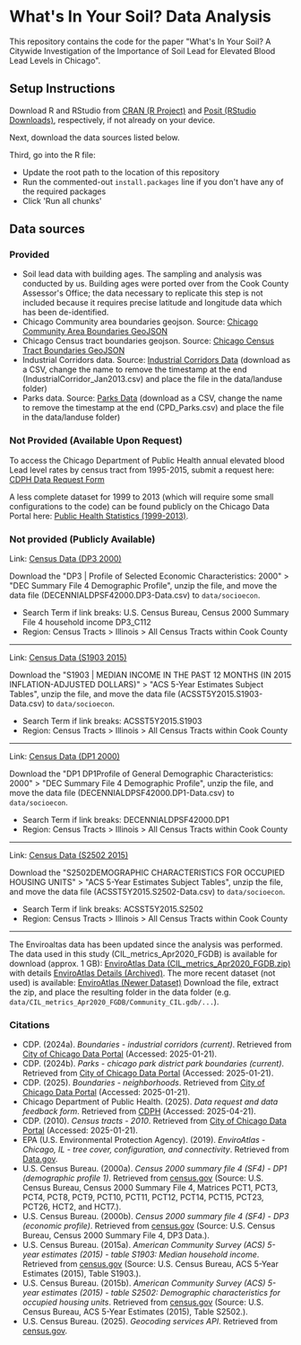 # What's In Your Soil? Data Analysis

This repository contains the code for the paper "What's In Your Soil? A Citywide Investigation of the Importance of Soil Lead for Elevated Blood Lead Levels in Chicago".

## Setup Instructions

Download R and RStudio from [CRAN (R Project)](https://cran.r-project.org/) and [Posit (RStudio Downloads)](https://posit.co/downloads/), respectively, if not already on your device.

Next, download the data sources listed below. 

Third, go into the R file:
- Update the root path to the location of this repository
- Run the commented-out `install.packages` line if you don't have any of the required packages
- Click 'Run all chunks'

## Data sources

### Provided

- Soil lead data with building ages. The sampling and analysis was conducted by us. Building ages were ported over from the Cook County Assessor's Office; the data necessary to replicate this step is not included because it requires precise latitude and longitude data which has been de-identified. 
- Chicago Community area boundaries geojson. Source: [Chicago Community Area Boundaries GeoJSON](https://data.cityofchicago.org/Facilities-Geographic-Boundaries/Boundaries-Community-Areas-Map/cauq-8yn6)
- Chicago Census tract boundaries geojson. Source: [Chicago Census Tract Boundaries GeoJSON](https://data.cityofchicago.org/Facilities-Geographic-Boundaries/Boundaries-Census-Tracts-2010/5jrd-6zik)
- Industrial Corridors data. Source: [Industrial Corridors Data](https://data.cityofchicago.org/Community-Economic-Development/Boundaries-Industrial-Corridors-current-/e6xh-nr8w) (download as a CSV, change the name to remove the timestamp at the end (IndustrialCorridor_Jan2013.csv) and place the file in the data/landuse folder)
- Parks data. Source: [Parks Data](https://data.cityofchicago.org/Parks-Recreation/CPD_Parks/ejsh-fztr/about_data) (download as a CSV, change the name to remove the timestamp at the end (CPD_Parks.csv) and place the file in the data/landuse folder)

### Not Provided (Available Upon Request)

To access the Chicago Department of Public Health annual elevated blood Lead level rates by census tract from 1995-2015, submit a request here: [CDPH Data Request Form](https://www.chicago.gov/city/en/depts/cdph/provdrs/health_data_and_reports/svcs/data-request-form.html) 

A less complete dataset for 1999 to 2013 (which will require some small configurations to the code) can be found publicly on the Chicago Data Portal here: [Public Health Statistics (1999-2013)](https://data.cityofchicago.org/Health-Human-Services/Public-Health-Statistics-Screening-for-elevated-bl/v2z5-jyrq/about_data).

### Not provided (Publicly Available)

Link: [Census Data (DP3 2000)](https://data.census.gov/chart?q=U.S.+Census+Bureau,+Census+2000+Summary+File+4+household+income+DP3_C112&g=040XX00US17$0500000_050XX00US17031,17031$1400000_160XX00US1714000_860XX00US740HH)

Download the "DP3 | Profile of Selected Economic Characteristics: 2000" > "DEC Summary File 4 Demographic Profile", unzip the file, and move the data file (DECENNIALDPSF42000.DP3-Data.csv) to `data/socioecon`.

- Search Term if link breaks: U.S. Census Bureau, Census 2000 Summary File 4 household income DP3_C112
- Region: Census Tracts > Illinois > All Census Tracts within Cook County

---

Link: [Census Data (S1903 2015)](https://data.census.gov/chart/ACSST5Y2015.S1903?q=ACSST5Y2015.S1903&g=050XX00US17031$1400000_160XX00US1714000_860XX00US740HH)

Download the "S1903 | MEDIAN INCOME IN THE PAST 12 MONTHS (IN 2015 INFLATION-ADJUSTED DOLLARS)" > "ACS 5-Year Estimates Subject Tables", unzip the file, and move the data file (ACSST5Y2015.S1903-Data.csv) to `data/socioecon`.

- Search Term if link breaks: ACSST5Y2015.S1903
- Region: Census Tracts > Illinois > All Census Tracts within Cook County

---

Link: [Census Data (DP1 2000)](https://data.census.gov/chart/DECENNIALDPSF42000.DP1?q=DECENNIALDPSF42000.DP1&g=050XX00US17031$1400000_160XX00US1714000_860XX00US740HH)

Download the "DP1 DP1Profile of General Demographic Characteristics: 2000" > "DEC Summary File 4 Demographic Profile", unzip the file, and move the data file (DECENNIALDPSF42000.DP1-Data.csv) to `data/socioecon`.

- Search Term if link breaks: DECENNIALDPSF42000.DP1
- Region: Census Tracts > Illinois > All Census Tracts within Cook County

---


Link: [Census Data (S2502 2015)](https://data.census.gov/chart?q=ACSST5Y2015.S2502&g=050XX00US17031$1400000_160XX00US1714000_860XX00US740HH)

Download the "S2502DEMOGRAPHIC CHARACTERISTICS FOR OCCUPIED HOUSING UNITS" > "ACS 5-Year Estimates Subject Tables", unzip the file, and move the data file (ACSST5Y2015.S2502-Data.csv) to `data/socioecon`.

- Search Term if link breaks: ACSST5Y2015.S2502
- Region: Census Tracts > Illinois > All Census Tracts within Cook County

---

The Enviroaltas data has been updated since the analysis was performed. The data used in this study (CIL_metrics_Apr2020_FGDB) is available for download (approx. 1 GB): [EnviroAtlas Data (CIL_metrics_Apr2020_FGDB.zip)](https://gaftp.epa.gov/epadatacommons/ORD/EnviroAtlas/CIL_metrics_Apr2020_FGDB.zip) with details [EnviroAtlas Details (Archived)](https://web.archive.org/web/20250215235237/https://catalog.data.gov/dataset/enviroatlas-chicago-il-tree-cover-configuration-and-connectivity2). The more recent dataset (not used) is available: [EnviroAtlas (Newer Dataset)](https://catalog.data.gov/dataset/enviroatlas-chicago-il-tree-cover-configuration-and-connectivity3)
Download the file, extract the zip, and place the resulting folder in the data folder (e.g. `data/CIL_metrics_Apr2020_FGDB/Community_CIL.gdb/...`).

### Citations

- CDP. (2024a). *Boundaries - industrial corridors (current)*. Retrieved from [City of Chicago Data Portal](https://data.cityofchicago.org/Community-Economic-Development/Boundaries-Industrial-Corridors-current-/e6xh-nr8w) (Accessed: 2025-01-21).
- CDP. (2024b). *Parks - chicago park district park boundaries (current)*. Retrieved from [City of Chicago Data Portal](https://data.cityofchicago.org/Parks-Recreation/Parks-Chicago-Park-District-Park-Boundaries-curren/ej32-qgdr) (Accessed: 2025-01-21).
- CDP. (2025). *Boundaries - neighborhoods*. Retrieved from [City of Chicago Data Portal](https://data.cityofchicago.org/Facilities-Geographic-Boundaries/Boundaries-Neighborhoods/bbvz-uum9) (Accessed: 2025-01-21).
- Chicago Department of Public Health. (2025). *Data request and data feedback form*. Retrieved from [CDPH](https://www.chicago.gov/city/en/depts/cdph/provdrs/health_data_and_reports/svcs/data-request-form.html) (Accessed: 2025-04-21).
- CDP. (2010). *Census tracts - 2010*. Retrieved from [City of Chicago Data Portal](https://data.cityofchicago.org/Facilities-Geographic-Boundaries/Boundaries-Census-Tracts-2010/5jrd-6zik) (Accessed: 2025-01-21).
- EPA (U.S. Environmental Protection Agency). (2019). *EnviroAtlas - Chicago, IL - tree cover, configuration, and connectivity*. Retrieved from [Data.gov](https://catalog.data.gov/dataset/enviroatlas-chicago-il-tree-cover-configuration-and-connectivity2).
- U.S. Census Bureau. (2000a). *Census 2000 summary file 4 (SF4) - DP1 (demographic profile 1)*. Retrieved from [census.gov](https://www.census.gov/data/datasets/2000/dec/summary-file-4.html) (Source: U.S. Census Bureau, Census 2000 Summary File 4, Matrices PCT1, PCT3, PCT4, PCT8, PCT9, PCT10, PCT11, PCT12, PCT14, PCT15, PCT23, PCT26, HCT2, and HCT7.).
- U.S. Census Bureau. (2000b). *Census 2000 summary file 4 (SF4) - DP3 (economic profile)*. Retrieved from [census.gov](https://www.census.gov/data/datasets/2000/dec/summary-file-4.html) (Source: U.S. Census Bureau, Census 2000 Summary File 4, DP3 Data.).
- U.S. Census Bureau. (2015a). *American Community Survey (ACS) 5-year estimates (2015) - table S1903: Median household income*. Retrieved from [census.gov](https://www.census.gov/programs-surveys/acs) (Source: U.S. Census Bureau, ACS 5-Year Estimates (2015), Table S1903.).
- U.S. Census Bureau. (2015b). *American Community Survey (ACS) 5-year estimates (2015) - table S2502: Demographic characteristics for occupied housing units*. Retrieved from [census.gov](https://www.census.gov/programs-surveys/acs) (Source: U.S. Census Bureau, ACS 5-Year Estimates (2015), Table S2502.).
- U.S. Census Bureau. (2025). *Geocoding services API*. Retrieved from [census.gov](https://geocoding.geo.census.gov/geocoder/geographies/coordinates).